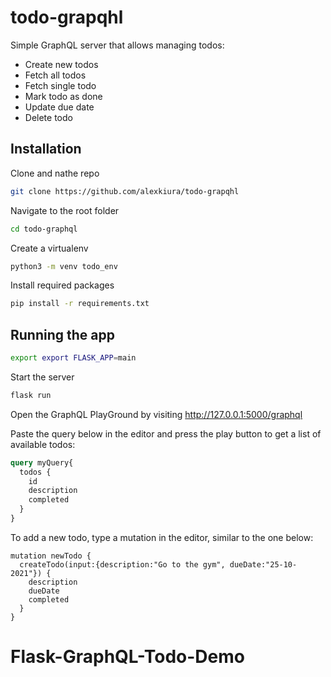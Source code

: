 # todo-grapqhl
Simple GraphQL server that allows managing todos:
* Create new todos
* Fetch all todos
* Fetch single todo
* Mark todo as done
* Update due date
* Delete todo


## Installation
Clone and nathe repo
```bash
git clone https://github.com/alexkiura/todo-grapqhl
```
Navigate to the root folder
```bash
cd todo-graphql
```

Create a virtualenv
```bash
python3 -m venv todo_env
```

Install required packages
```bash
pip install -r requirements.txt
```

## Running the app

```bash
export export FLASK_APP=main
```

Start the server 
```bash
flask run
```

Open the GraphQL PlayGround by visiting http://127.0.0.1:5000/graphql 

Paste the query below in the editor and press the play button to get a list
 of available todos:
```graphql
query myQuery{
  todos {
    id
    description
    completed
  }
}
```

To add a new todo, type a mutation in the editor, similar to the one below:
```
mutation newTodo {
  createTodo(input:{description:"Go to the gym", dueDate:"25-10-2021"}) {
    description
    dueDate
    completed
  }
}
```
# Flask-GraphQL-Todo-Demo
